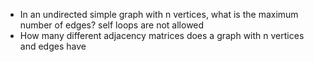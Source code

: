 - In an undirected simple graph with n vertices, what is the maximum number of edges? self loops are not allowed
- How many different adjacency matrices does a graph with n vertices and edges have